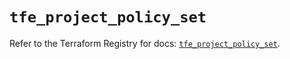 # `tfe_project_policy_set`

Refer to the Terraform Registry for docs: [`tfe_project_policy_set`](https://registry.terraform.io/providers/hashicorp/tfe/0.68.1/docs/resources/project_policy_set).
